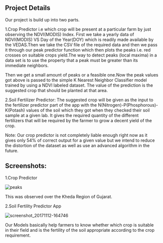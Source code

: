 ## Project Details
Our project is build up into two parts.

1.Crop Predictor i.e which crop will be present at a particular farm by just observing the NDVI(MODIS) Index.
First we take a yearly data of NDVI(MODIS) VS Day of the Year(DOY) which is readily made available by the VEDAS.Then we take the CSV file of the required data and then we pass it through our peak predictor function which then plots the peaks i.e. red crosses on suitable crops yield.The way to detect peaks (local maxima) in a data set is to use the property that a peak must be greater than its immediate neighbors.

Then we get a small amount of peaks or a feasible one.Now the peak values got above is passed to the simple K Nearest Neighbor Classifier model trained by using a NDVI labeled dataset. The value of the prediction is the suggested crop that should be planted at that area.

2.Soil Fertilizer Predictor: The suggested crop will be given as the input to the fertilizer predictor part of the app with the N(Nitrogen)-P(Phosphorous)-K(Potash) values of the soil which they got when they checked their soil sample at a given lab. It gives the required quantity of the different fertilizers that will be required by the farmer to grow a decent yield of the crop.

Note: Our crop predictor is not completely liable enough right now as it gives only 54% of correct output for a given value but we intend to reduce the distortion of the dataset as well as use an advanced algorithm in the future.
## Screenshots:
1.Crop Predictor

![peaks](https://user-images.githubusercontent.com/26873907/35183944-459aae48-fe14-11e7-8920-317315fd2d29.png)

This was observed over the Kheda Region of Gujarat.

2.Soil Fertility Predictor App

![screenshot_20171112-164746](https://user-images.githubusercontent.com/26873907/35183968-992d1aa0-fe14-11e7-80a8-b92d3d4dc8be.png)

Our Models basically help farmers to know whether which crop is suitable in their field and is the fertility of the soil appropriate according to the crop requirement.
